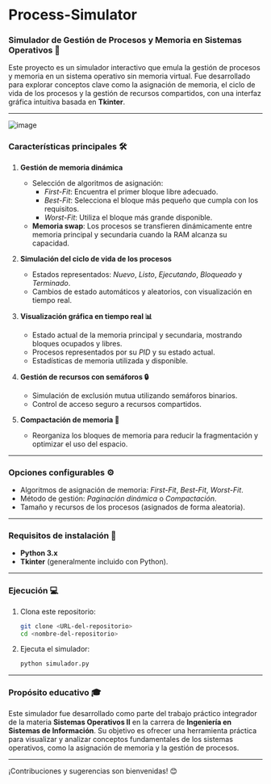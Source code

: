 # Process-Simulator

### Simulador de Gestión de Procesos y Memoria en Sistemas Operativos 🚀  

Este proyecto es un simulador interactivo que emula la gestión de procesos y memoria en un sistema operativo sin memoria virtual. Fue desarrollado para explorar conceptos clave como la asignación de memoria, el ciclo de vida de los procesos y la gestión de recursos compartidos, con una interfaz gráfica intuitiva basada en **Tkinter**.  

---
![image](https://github.com/user-attachments/assets/ee273ded-98c5-460f-aa86-c19cacaa249a)


### **Características principales 🛠️**  

1. **Gestión de memoria dinámica**  
   - Selección de algoritmos de asignación:  
     - *First-Fit*: Encuentra el primer bloque libre adecuado.  
     - *Best-Fit*: Selecciona el bloque más pequeño que cumpla con los requisitos.  
     - *Worst-Fit*: Utiliza el bloque más grande disponible.  
   - **Memoria swap**: Los procesos se transfieren dinámicamente entre memoria principal y secundaria cuando la RAM alcanza su capacidad.  

2. **Simulación del ciclo de vida de los procesos**  
   - Estados representados: *Nuevo*, *Listo*, *Ejecutando*, *Bloqueado* y *Terminado*.  
   - Cambios de estado automáticos y aleatorios, con visualización en tiempo real.  

3. **Visualización gráfica en tiempo real 📊**  
   - Estado actual de la memoria principal y secundaria, mostrando bloques ocupados y libres.  
   - Procesos representados por su *PID* y su estado actual.  
   - Estadísticas de memoria utilizada y disponible.  

4. **Gestión de recursos con semáforos 🔒**  
   - Simulación de exclusión mutua utilizando semáforos binarios.  
   - Control de acceso seguro a recursos compartidos.  

5. **Compactación de memoria 🧹**  
   - Reorganiza los bloques de memoria para reducir la fragmentación y optimizar el uso del espacio.  

---

### **Opciones configurables ⚙️**  
- Algoritmos de asignación de memoria: *First-Fit*, *Best-Fit*, *Worst-Fit*.  
- Método de gestión: *Paginación dinámica* o *Compactación*.  
- Tamaño y recursos de los procesos (asignados de forma aleatoria).  

---

### **Requisitos de instalación 🔧**  
- **Python 3.x**  
- **Tkinter** (generalmente incluido con Python).  

---

### **Ejecución 💻**  
1. Clona este repositorio:  
   ```bash  
   git clone <URL-del-repositorio>  
   cd <nombre-del-repositorio>  
   ```  
2. Ejecuta el simulador:  
   ```bash  
   python simulador.py  
   ```  

---

### **Propósito educativo 🎓**  
Este simulador fue desarrollado como parte del trabajo práctico integrador de la materia **Sistemas Operativos II** en la carrera de **Ingeniería en Sistemas de Información**. Su objetivo es ofrecer una herramienta práctica para visualizar y analizar conceptos fundamentales de los sistemas operativos, como la asignación de memoria y la gestión de procesos.  

---

¡Contribuciones y sugerencias son bienvenidas! 😊  
